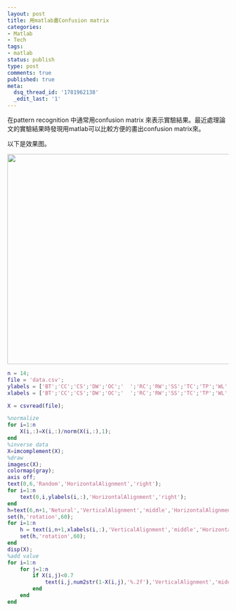 ```yaml
---
layout: post
title: 用matlab畫Confusion matrix
categories:
- Matlab
- Tech
tags:
- matlab
status: publish
type: post
comments: true
published: true
meta:
  dsq_thread_id: '1781962138'
  _edit_last: '1'
---
```

在pattern recognition 中通常用confusion matrix 來表示實驗結果。最近處理論文的實驗結果時發現用matlab可以比較方便的畫出confusion matrix來。

以下是效果图。

<img class="aligncenter" alt="" src="http://farm8.staticflickr.com/7364/9303955419_9aafcbf1c2_o.png" width="584" height="477" />

```matlab
n = 14;
file = 'data.csv';
ylabels = ['BT';'CC';'CS';'DW';'OC';'  ';'RC';'RW';'SS';'TC';'TP';'WL';'WC';'WW'];
xlabels = ['BT';'CC';'CS';'DW';'OC';'  ';'RC';'RW';'SS';'TC';'TP';'WL';'WC';'WW'];

X = csvread(file);

%normalize
for i=1:n
    X(i,:)=X(i,:)/norm(X(i,:),1);
end
%inverse data
X=imcomplement(X);
%draw
imagesc(X);
colormap(gray);
axis off;
text(0,6,'Random','HorizontalAlignment','right');
for i=1:n
    text(0,i,ylabels(i,:),'HorizontalAlignment','right');
end
h=text(6,n+1,'Netural','VerticalAlignment','middle','HorizontalAlignment','right');
set(h,'rotation',60);
for i=1:n
    h = text(i,n+1,xlabels(i,:),'VerticalAlignment','middle','HorizontalAlignment','right');
    set(h,'rotation',60);
end
disp(X);
%add value
for i=1:n
    for j=1:n
        if X(i,j)<0.7
            text(i,j,num2str(1-X(i,j),'%.2f'),'VerticalAlignment','middle','HorizontalAlignment','center','color','white');
        end
    end
end
```